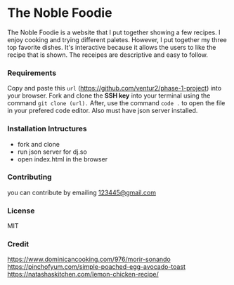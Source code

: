 # The Noble Foodie
The Noble Foodie is a website that I put together showing a few recipes. I enjoy cooking and trying
different paletes. However, I put together my three top favorite dishes. It's
 interactive because it allows the users to like the recipe that is shown. The receipes are descriptive
 and easy to follow. 

### Requirements
Copy and paste this `url` (https://github.com/ventur2/phase-1-project) into your browser. Fork and
 clone the **SSH key** into your terminal using the command `git clone (url).` After, use the command `code .` 
 to open the file in your prefered code editor. Also must have json server installed.

### Installation Intructures
* fork and clone
* run json server for dj.so
* open index.html in the browser

### Contributing 
you can contribute by emailing 123445@gmail.com

### License
MIT 

### Credit
https://www.dominicancooking.com/976/morir-sonando
https://pinchofyum.com/simple-poached-egg-avocado-toast
https://natashaskitchen.com/lemon-chicken-recipe/
